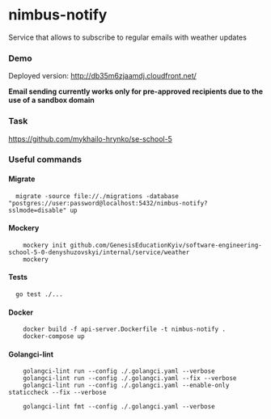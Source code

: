 # nimbus-notify
Service that allows to subscribe to regular emails with weather updates

### Demo
Deployed version: http://db35m6zjaamdj.cloudfront.net/

**Email sending currently works only for pre-approved recipients due to the use of a sandbox domain**

### Task
https://github.com/mykhailo-hrynko/se-school-5


### Useful commands

#### Migrate
```shell
  migrate -source file://./migrations -database "postgres://user:password@localhost:5432/nimbus-notify?sslmode=disable" up
```

#### Mockery
```shell
    mockery init github.com/GenesisEducationKyiv/software-engineering-school-5-0-denyshuzovskyi/internal/service/weather
    mockery
```

#### Tests
```shell
  go test ./...
```

#### Docker
```shell
    docker build -f api-server.Dockerfile -t nimbus-notify .
    docker-compose up
```

#### Golangci-lint
```shell
    golangci-lint run --config ./.golangci.yaml --verbose  
    golangci-lint run --config ./.golangci.yaml --fix --verbose
    golangci-lint run --config ./.golangci.yaml --enable-only staticcheck --fix --verbose
    
    golangci-lint fmt --config ./.golangci.yaml --verbose
```

